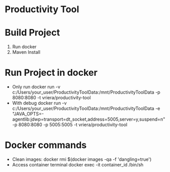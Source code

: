 # Productivity Tool

Build Project
=============
1. Run docker
2. Maven Install

Run Project in docker
=====================
- Only run
docker run -v c:/Users/your_user/ProductivityToolData:/mnt/ProductivityToolData -p 8080:8080 -t vriera/productivity-tool
- With debug
docker run -v c:/Users/your_user/ProductivityToolData:/mnt/ProductivityToolData -e "JAVA_OPTS=-agentlib:jdwp=transport=dt_socket,address=5005,server=y,suspend=n" -p 8080:8080 -p 5005:5005 -t vriera/productivity-tool

Docker commands
================
- Clean <none> images:
docker rmi $(docker images -qa -f 'dangling=true')
- Access container terminal
docker exec -it container_id /bin/sh
